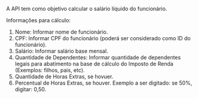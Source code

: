 A API tem como objetivo calcular o salário líquido do funcionário.

Informações para cálculo:
1) Nome: Informar nome de funcionário.
2) CPF: Informar CPF do funcionário (poderá ser considerado como ID do funcionário).
3) Salário: Informar salário base mensal.
4) Quantidade de Dependentes: Informar quantidade de dependentes legais para abatimento na base de cálculo do Imposto de Renda (Exemplos: filhos, pais, etc).
5) Quantidade de Horas Extras, se hovuer.
6) Percentual de Horas Extras, se houver. Exemplo a ser digitado: se 50%, digitar: 0,50.
